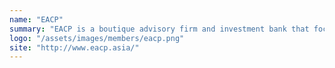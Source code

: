 ```yaml
---
name: "EACP"
summary: "EACP is a boutique advisory firm and investment bank that focuses on energy, infrastructure and mining transactions in the fast growing Asian economies."
logo: "/assets/images/members/eacp.png"
site: "http://www.eacp.asia/"
---
```

